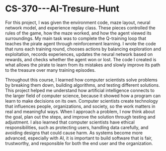 # CS-370---AI-Tresure-Hunt
For this project, I was given the environment code, maze layout, neural network model, and experience replay class. These pieces controlled the rules of the game, how the maze worked, and how the agent viewed its surroundings. My main task was to complete the Q-training loop that teaches the pirate agent through reinforcement learning. 
I wrote the code that runs each training round, chooses actions by balancing exploration and exploitation, records experiences, updates the neural network based on rewards, and checks whether the agent won or lost. The code I created is what allows the pirate to learn from its mistakes and slowly improve its path to the treasure over many training episodes.

Throughout this course, I learned how computer scientists solve problems by breaking them down, building algorithms, and testing different solutions. This project helped me understand how artificial intelligence connects to the larger field of computer science, because it showed how a program can learn to make decisions on its own. Computer scientists create 
technology that influences people, organizations, and society, so the work matters in real and meaningful ways. When I approach a problem, I now think about the goal, plan out the steps, and improve the solution through testing and adjustment. I also learned that computer scientists have ethical responsibilities, such as protecting users, handling data carefully, 
and avoiding designs that could cause harm. As systems become more advanced, especially with AI, it is important to build software that is fair, trustworthy, and responsible for both the end user and the organization.
